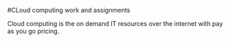 #CLoud computing work and assignments


Cloud computing is the on demand IT resources over the internet with pay as you go pricing.
